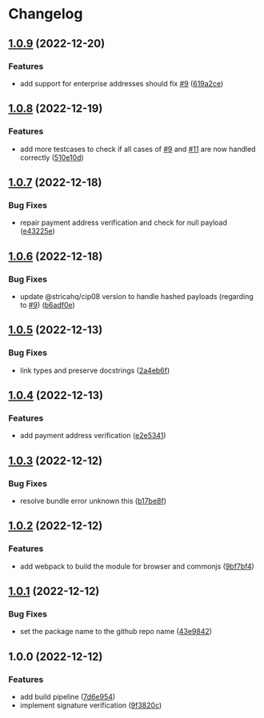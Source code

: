 # Changelog

## [1.0.9](https://github.com/cardano-foundation/cardano-verify-datasignature/compare/v1.0.8...v1.0.9) (2022-12-20)


### Features

* add support for enterprise addresses should fix [#9](https://github.com/cardano-foundation/cardano-verify-datasignature/issues/9) ([619a2ce](https://github.com/cardano-foundation/cardano-verify-datasignature/commit/619a2ce8197fd6bc3f54629505adc22f401d7c9a))

## [1.0.8](https://github.com/cardano-foundation/cardano-verify-datasignature/compare/v1.0.7...v1.0.8) (2022-12-19)


### Features

* add more testcases to check if all cases of [#9](https://github.com/cardano-foundation/cardano-verify-datasignature/issues/9) and [#11](https://github.com/cardano-foundation/cardano-verify-datasignature/issues/11) are now handled correctly ([510e10d](https://github.com/cardano-foundation/cardano-verify-datasignature/commit/510e10dac49f155a65286ba5b48a90ee5257ebf4))

## [1.0.7](https://github.com/cardano-foundation/cardano-verify-datasignature/compare/v1.0.6...v1.0.7) (2022-12-18)


### Bug Fixes

* repair payment address verification and check for null payload ([e43225e](https://github.com/cardano-foundation/cardano-verify-datasignature/commit/e43225ea20901e55b68ef771a68b6d5b2258a9d9))

## [1.0.6](https://github.com/cardano-foundation/cardano-verify-datasignature/compare/v1.0.5...v1.0.6) (2022-12-18)


### Bug Fixes

* update @stricahq/cip08 version to handle hashed payloads (regarding to [#9](https://github.com/cardano-foundation/cardano-verify-datasignature/issues/9)) ([b6adf0e](https://github.com/cardano-foundation/cardano-verify-datasignature/commit/b6adf0ef5f0b12a083e0f819952d19b1ea14985c))

## [1.0.5](https://github.com/cardano-foundation/cardano-verify-datasignature/compare/v1.0.4...v1.0.5) (2022-12-13)


### Bug Fixes

* link types and preserve docstrings ([2a4eb6f](https://github.com/cardano-foundation/cardano-verify-datasignature/commit/2a4eb6fa340748b7021b9850d3d10991767a697a))

## [1.0.4](https://github.com/cardano-foundation/cardano-verify-datasignature/compare/v1.0.3...v1.0.4) (2022-12-13)


### Features

* add payment address verification ([e2e5341](https://github.com/cardano-foundation/cardano-verify-datasignature/commit/e2e5341aa382a6ac4e0fd98566904c10599fc968))

## [1.0.3](https://github.com/cardano-foundation/cardano-verify-datasignature/compare/v1.0.2...v1.0.3) (2022-12-12)


### Bug Fixes

* resolve bundle error unknown this ([b17be8f](https://github.com/cardano-foundation/cardano-verify-datasignature/commit/b17be8fd78b5a16d2a17e58650ffd75dd85975f1))

## [1.0.2](https://github.com/cardano-foundation/cardano-verify-datasignature/compare/v1.0.1...v1.0.2) (2022-12-12)


### Features

* add webpack to build the module for browser and commonjs ([9bf7bf4](https://github.com/cardano-foundation/cardano-verify-datasignature/commit/9bf7bf46453b3d1ee777517b5934a9551136b89d))

## [1.0.1](https://github.com/cardano-foundation/cardano-verify-datasignature/compare/v1.0.0...v1.0.1) (2022-12-12)


### Bug Fixes

* set the package name to the github repo name ([43e9842](https://github.com/cardano-foundation/cardano-verify-datasignature/commit/43e9842ba60d8fa074f87dee656910e1d2624e66))

## 1.0.0 (2022-12-12)


### Features

* add build pipeline ([7d6e954](https://github.com/cardano-foundation/cardano-verify-datasignature/commit/7d6e95470e4b86046c24c44b68a946983cc5ea4d))
* implement signature verification ([9f3820c](https://github.com/cardano-foundation/cardano-verify-datasignature/commit/9f3820c3d1184d6912aaf573431f668c15be4873))
